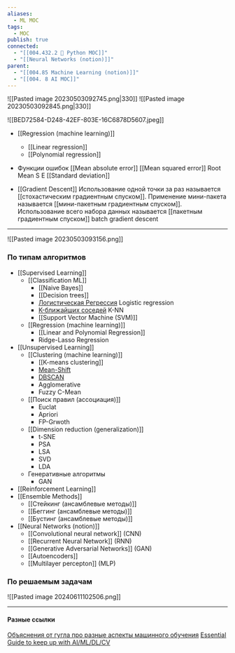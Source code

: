 ```yaml
---
aliases:
  - ML MOC
tags:
  - MOC
publish: true
connected:
  - "[[004.432.2 🐍 Python MOC]]"
  - "[[Neural Networks (notion)]]"
parent:
  - "[[004.85 Machine Learning (notion)]]"
  - "[[004. 8 AI MOC]]"
---
```

![[Pasted image 20230503092745.png|330]] ![[Pasted image 20230503092845.png|330]]



![[BED72584-D248-42EF-803E-16C6878D5607.jpeg]]






- [[Regression (machine learning)]]
	- [[Linear regression]]
	- [[Polynomial regression]]

- Функции ошибок
[[Mean absolute error]]
[[Mean squared error]] Root Mean S E [[Standard deviation]]


-  [[Gradient Descent]]
Использование одной точки за раз называется [[стохастическим градиентным спуском]]. Применение мини-пакета называется [[мини-пакетным градиентным спуском]].
Использование всего набора данных называется [[пакетным градиентным спуском]] batch gradient descent

---



![[Pasted image 20230503093156.png]]


### По типам алгоритмов
- [[Supervised Learning]] 
	-  [[Classification ML]]
		- [[Naive Bayes]]
		- [[Decision trees]]
		- [Логистическая Регрессия](https://ru.wikipedia.org/wiki/%D0%9B%D0%BE%D0%B3%D0%B8%D1%81%D1%82%D0%B8%D1%87%D0%B5%D1%81%D0%BA%D0%B0%D1%8F_%D1%80%D0%B5%D0%B3%D1%80%D0%B5%D1%81%D1%81%D0%B8%D1%8F) Logistic regression 
		- [K-ближайших соседей](https://ru.wikipedia.org/wiki/%D0%9C%D0%B5%D1%82%D0%BE%D0%B4_k-%D0%B1%D0%BB%D0%B8%D0%B6%D0%B0%D0%B9%D1%88%D0%B8%D1%85_%D1%81%D0%BE%D1%81%D0%B5%D0%B4%D0%B5%D0%B9) K-NN
		- [[Support Vector Machine (SVM)]]
	- [[Regression (machine learning)]] 
		- [[Linear and Polynomial Regression]]
		- Ridge-Lasso Regression
- [[Unsupervised Learning]]
	- [[Clustering (machine learning)]]
		- [[K-means clustering]]
		- [Mean-Shift](https://en.wikipedia.org/wiki/Mean_shift)
		- [DBSCAN](https://en.wikipedia.org/wiki/DBSCAN)
		- Agglomerative
		- Fuzzy C-Mean
	- [[Поиск правил (ассоциация)]]
		- Euclat
		- Apriori
		- FP-Grwoth
	- [[Dimension reduction (generalization)]]
		- t-SNE
		- PSA
		- LSA
		- SVD
		- LDA
	- Генеративные алгоритмы
		- GAN
- [[Reinforcement Learning]]
- [[Ensemble Methods]]
	- [[Стейкинг (ансамблевые методы)]]
	- [[Беггинг (ансамблевые методы)]]
	- [[Бустинг (ансамблевые методы)]] 
- [[Neural Networks (notion)]]
	- [[Convolutional neural network]] (CNN)
	- [[Recurrent Neural Network]] (RNN)
	- [[Generative Adversarial Networks]] (GAN)
	- [[Autoencoders]]
	- [[Multilayer percepton]] (MLP)


### По решаемым задачам



![[Pasted image 20240611102506.png]]




---

#### Разные ссылки

[Объяснения от гугла про разные аспекты машинного обучения](https://pair.withgoogle.com/explorables/)
[Essential Guide to keep up with AI/ML/DL/CV](https://github.com/BAILOOL/DoYouEvenLearn/blob/master/README.md)

